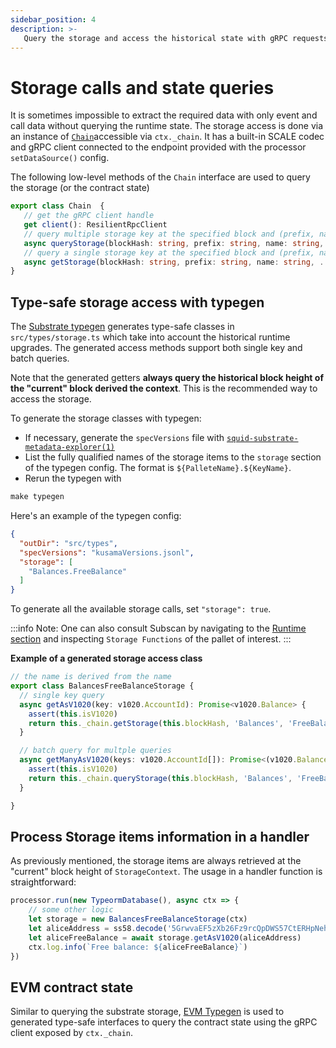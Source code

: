 ```yaml
---
sidebar_position: 4
description: >-
   Query the storage and access the historical state with gRPC requests to the node
---
```


# Storage calls and state queries

It is sometimes impossible to extract the required data with only event and call data without querying the runtime state.
The storage access is done via an instance of [`Chain`](https://github.com/subsquid/squid/blob/master/substrate-processor/src/chain.ts)accessible via `ctx._chain`. It has a built-in SCALE codec and gRPC client connected to the endpoint provided with the processor `setDataSource()` config. 

The following low-level methods of the `Chain` interface are used to query the storage (or the contract state)
```ts
export class Chain  {
   // get the gRPC client handle
   get client(): ResilientRpcClient
   // query multiple storage key at the specified block and (prefix, name). 
   async queryStorage(blockHash: string, prefix: string, name: string, keyList: any[][])
   // query a single storage key at the specified block and (prefix, name)
   async getStorage(blockHash: string, prefix: string, name: string, ...keys: any[])
}
```

## Type-safe storage access with typegen

The [Substrate typegen](/develop-a-squid/typegen) generates type-safe classes in `src/types/storage.ts` which take into account the historical runtime upgrades. The generated access methods support both single key and batch queries. 

Note that the generated getters **always query the historical block height of the "current" block derived the context**. This is the recommended way to access the storage.

To generate the storage classes with typegen:

* If necessary, generate the `specVersions` file with [`squid-substrate-metadata-explorer(1)`](https://github.com/subsquid/squid/tree/master/substrate-metadata-explorer)
* List the fully qualified names of the storage items to the `storage` section of the typegen config. The format is `${PalleteName}.${KeyName}`.
* Rerun the typegen with

```ts
make typegen
```

Here's an example of the typegen config:

```json
{
  "outDir": "src/types",
  "specVersions": "kusamaVersions.jsonl", 
  "storage": [
    "Balances.FreeBalance" 
  ]
}
```

To generate all the available storage calls, set `"storage": true`.

:::info
Note: One can also consult Subscan by navigating to the [Runtime section](https://kusama.subscan.io/runtime) and inspecting `Storage Functions` of the pallet of interest.
:::

**Example of a generated storage access class**

```typescript
// the name is derived from the name
export class BalancesFreeBalanceStorage {
  // single key query
  async getAsV1020(key: v1020.AccountId): Promise<v1020.Balance> {
    assert(this.isV1020)
    return this._chain.getStorage(this.blockHash, 'Balances', 'FreeBalance', key)
  }

  // batch query for multple queries
  async getManyAsV1020(keys: v1020.AccountId[]): Promise<(v1020.Balance)[]> {
    assert(this.isV1020)
    return this._chain.queryStorage(this.blockHash, 'Balances', 'FreeBalance', keys.map(k => [k]))
  }

}
```

## Process Storage items information in a handler

As previously mentioned, the storage items are always retrieved at the "current" block height of `StorageContext`. The usage in a handler function is straightforward:

```typescript
processor.run(new TypeormDatabase(), async ctx => {
    // some other logic
    let storage = new BalancesFreeBalanceStorage(ctx)
    let aliceAddress = ss58.decode('5GrwvaEF5zXb26Fz9rcQpDWS57CtERHpNehXCPcNoHGKutQY').bytes
    let aliceFreeBalance = await storage.getAsV1020(aliceAddress)
    ctx.log.info(`Free balance: ${aliceFreeBalance}`)
})
```

## EVM contract state 

Similar to querying the substrate storage, [EVM Typegen](/develop-a-squid/typegen/squid-evm-typegen) is used to generated
type-safe interfaces to query the contract state using the gRPC client exposed by `ctx._chain`.